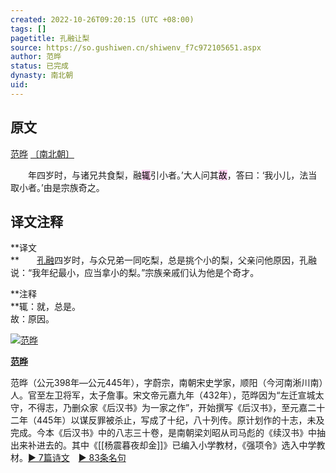 ```yaml
---
created: 2022-10-26T09:20:15 (UTC +08:00)
tags: []
pagetitle: 孔融让梨
source: https://so.gushiwen.cn/shiwenv_f7c972105651.aspx
author: 范晔
status: 已完成 
dynasty: 南北朝
uid:
---
```

## 原文
[范晔](https://so.gushiwen.cn/authorv_0f50cd3d6631.aspx) [〔南北朝〕](https://so.gushiwen.cn/shiwens/default.aspx?cstr=%e5%8d%97%e5%8c%97%e6%9c%9d)

　　年四岁时，与诸兄共食梨，融<mark style="background: #FFB8EBA6;">辄</mark>引小者。’大人问其<mark style="background: #FFB8EBA6;">故</mark>，答曰：‘我小儿，法当取小者。’由是宗族奇之。

## 译文注释


**译文  
**　　[孔融](https://so.gushiwen.cn/authorv_79ce6da74cf3.aspx)四岁时，与众兄弟一同吃梨，总是挑个小的梨，父亲问他原因，孔融说：“我年纪最小，应当拿小的梨。”宗族亲戚们认为他是个奇才。

**注释  
**辄：就，总是。  
故：原因。



[![范晔](https://song.gushiwen.cn/authorImg/fanye.jpg)](https://so.gushiwen.cn/authorv_0f50cd3d6631.aspx)

[**范晔**](https://so.gushiwen.cn/authorv_0f50cd3d6631.aspx) 

范晔（公元398年—公元445年），字蔚宗，南朝宋史学家，顺阳（今河南淅川南）人。官至左卫将军，太子詹事。宋文帝元嘉九年（432年），范晔因为“左迁宣城太守，不得志，乃删众家《后汉书》为一家之作”，开始撰写《后汉书》，至元嘉二十二年（445年）以谋反罪被杀止，写成了十纪，八十列传。原计划作的十志，未及完成。今本《后汉书》中的八志三十卷，是南朝梁刘昭从司马彪的《续汉书》中抽出来补进去的。其中《[[杨震暮夜却金]]》已编入小学教材，《强项令》选入中学教材。[► 7篇诗文](https://so.gushiwen.cn/shiwens/default.aspx?astr=%e8%8c%83%e6%99%94)　[► 83条名句](https://so.gushiwen.cn/mingjus/default.aspx?astr=%e8%8c%83%e6%99%94)
